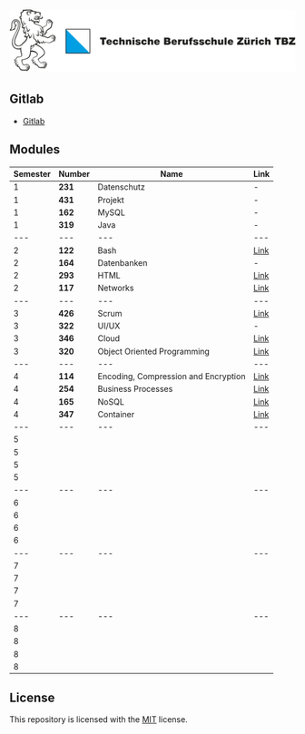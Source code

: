 # ![Logo TBZ](/x-resources/logo.svg)

## Gitlab

- [Gitlab](https://gitlab.com/ch-tbz-it/Stud)

## Modules

|Semester|Number|Name|Link|
|--------|------|----|----|
|1|**231**|Datenschutz|-|
|1|**431**|Projekt|-|
|1|**162**|MySQL|-|
|1|**319**|Java|-|
|---|---|---|---|
|2|**122**|Bash|[Link](./m122-Bash)|
|2|**164**|Datenbanken|-|
|2|**293**|HTML|[Link](./m293-Html)|
|2|**117**|Networks|[Link](./m117-Networks)|
|---|---|---|---|
|3|**426**|Scrum|[Link](./m426-Scrum)|
|3|**322**|UI/UX|-|
|3|**346**|Cloud|[Link](./m346-Cloud)|
|3|**320**|Object Oriented Programming|[Link](./m320-OOP)|
|---|---|---|---|
|4|**114**|Encoding, Compression and Encryption|[Link](./m114-Encoding-Compression-Encryption)|
|4|**254**|Business Processes|[Link](./m254-Business-Processes)|
|4|**165**|NoSQL|[Link](./m165-NoSQL)|
|4|**347**|Container|[Link](./m347-Container)|
|---|---|---|---|
|5||||
|5||||
|5||||
|5||||
|---|---|---|---|
|6||||
|6||||
|6||||
|6||||
|---|---|---|---|
|7||||
|7||||
|7||||
|7||||
|---|---|---|---|
|8||||
|8||||
|8||||
|8||||

## License

This repository is licensed with the [MIT](LICENSE) license.
